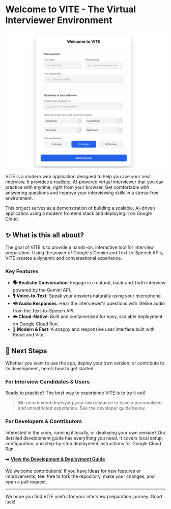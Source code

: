 # Welcome to VITE - The Virtual Interviewer Environment

![VITE Banner](/img/vite-banner-2.png)

VITE is a modern web application designed to help you ace your next interview. It provides a realistic, AI-powered virtual interviewer that you can practice with anytime, right from your browser. Get comfortable with answering questions and improve your interviewing skills in a stress-free environment.

This project serves as a demonstration of building a scalable, AI-driven application using a modern frontend stack and deploying it on Google Cloud.

## ✨ What is this all about?

The goal of VITE is to provide a hands-on, interactive tool for interview preparation. Using the power of Google's Gemini and Text-to-Speech APIs, VITE creates a dynamic and conversational experience.

### Key Features

*   **🗣️ Realistic Conversation**: Engage in a natural, back-and-forth interview powered by the Gemini API.
*   **🎙️ Voice-to-Text**: Speak your answers naturally using your microphone.
*   **🔊 Audio Responses**: Hear the interviewer's questions with lifelike audio from the Text-to-Speech API.
*   **☁️ Cloud-Native**: Built and containerized for easy, scalable deployment on Google Cloud Run.
*   **🚀 Modern & Fast**: A snappy and responsive user interface built with React and Vite.

## 🚀 Next Steps

Whether you want to use the app, deploy your own version, or contribute to its development, here’s how to get started.

### For Interview Candidates & Users

Ready to practice? The best way to experience VITE is to try it out!

> We recommend deploying your own instance to have a personalized and unrestricted experience. See the developer guide below.

### For Developers & Contributors

Interested in the code, running it locally, or deploying your own version? Our detailed development guide has everything you need. It covers local setup, configuration, and step-by-step deployment instructions for Google Cloud Run.

➡️ **[View the Development & Deployment Guide](./src/DEVELOPMENT.md)**

We welcome contributions! If you have ideas for new features or improvements, feel free to fork the repository, make your changes, and open a pull request.

---

We hope you find VITE useful for your interview preparation journey. Good luck!